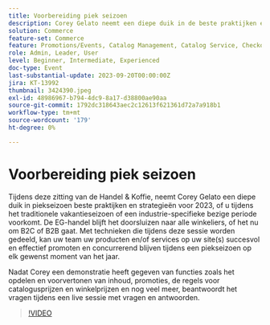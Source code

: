 ```yaml
---
title: Voorbereiding piek seizoen
description: Corey Gelato neemt een diepe duik in de beste praktijken en strategieën voor het piekseizoen, leert uw goederen en/of services met succes en effectief te promoten op uw locatie(s) en blijft competitief gedurende een piekseizoen op elk moment van het jaar. Nadat Corey een demonstratie heeft gegeven van functies zoals het opdelen en voorvertonen van inhoud, promoties, de regels voor catalogusprijzen en winkelprijzen en nog veel meer, beantwoordt het vragen tijdens een live sessie met vragen en antwoorden.
solution: Commerce
feature-set: Commerce
feature: Promotions/Events, Catalog Management, Catalog Service, Checkout, Best Practices, Price Rules
role: Admin, Leader, User
level: Beginner, Intermediate, Experienced
doc-type: Event
last-substantial-update: 2023-09-20T00:00:00Z
jira: KT-13992
thumbnail: 3424390.jpeg
exl-id: 48986967-b794-4dc9-8a17-d38800ae90aa
source-git-commit: 1792dc318643aec2c12613f621361d72a7a918b1
workflow-type: tm+mt
source-wordcount: '179'
ht-degree: 0%

---
```


# Voorbereiding piek seizoen

Tijdens deze zitting van de Handel &amp; Koffie, neemt Corey Gelato een diepe duik in piekseizoen beste praktijken en strategieën voor 2023, of u tijdens het traditionele vakantieseizoen of een industrie-specifieke bezige periode voorkomt. De EG-handel blijft het doorsluizen naar alle winkeliers, of het nu om B2C of B2B gaat. Met technieken die tijdens deze sessie worden gedeeld, kan uw team uw producten en/of services op uw site(s) succesvol en effectief promoten en concurrerend blijven tijdens een piekseizoen op elk gewenst moment van het jaar.

Nadat Corey een demonstratie heeft gegeven van functies zoals het opdelen en voorvertonen van inhoud, promoties, de regels voor catalogusprijzen en winkelprijzen en nog veel meer, beantwoordt het vragen tijdens een live sessie met vragen en antwoorden.

>[!VIDEO](https://video.tv.adobe.com/v/3424390/?learn=on)
